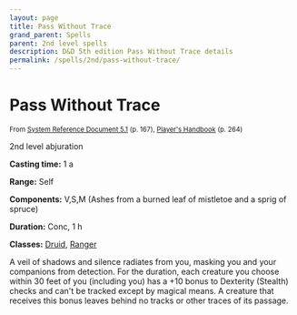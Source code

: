 ```yaml
---
layout: page
title: Pass Without Trace
grand_parent: Spells
parent: 2nd level spells 
description: D&D 5th edition Pass Without Trace details
permalink: /spells/2nd/pass-without-trace/
---
```


# Pass Without Trace

<small>From <a target="_blank" href="https://media.wizards.com/2016/downloads/DND/SRD-OGL_V5.1.pdf">System Reference Document 5.1</a> (p. 167), <a target="_blank" href="https://dnd.wizards.com/products/tabletop-games/rpg-products/rpg_playershandbook">Player's Handbook</a> (p. 264)</small>


2nd level abjuration

**Casting time:** 1 a

**Range:** Self

**Components:** V,S,M (Ashes from a burned leaf of mistletoe and a sprig of spruce)

**Duration:** Conc, 1 h

**Classes:** [Druid](/classes/druid/), [Ranger](/classes/ranger/)

A veil of shadows and silence radiates from you, masking you and your companions from detection. For the duration, each creature you choose within 30 feet of you (including you) has a +10 bonus to Dexterity (Stealth) checks and can't be tracked except by magical means. A creature that receives this bonus leaves behind no tracks or other traces of its passage.